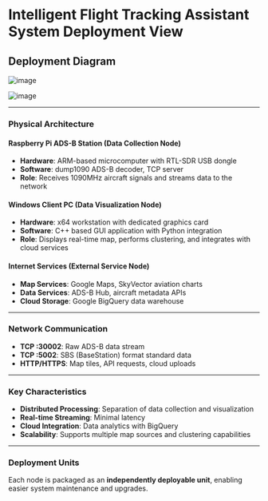 # Intelligent Flight Tracking Assistant System Deployment View

## Deployment Diagram
![image](https://github.com/user-attachments/assets/217bcb79-3f64-4034-b285-ac11970d8b80)

![image](https://github.com/user-attachments/assets/932df633-aca1-40cb-813b-5542d78750c8)

---

### Physical Architecture

#### Raspberry Pi ADS-B Station (Data Collection Node)

* **Hardware**: ARM-based microcomputer with RTL-SDR USB dongle
* **Software**: dump1090 ADS-B decoder, TCP server
* **Role**: Receives 1090MHz aircraft signals and streams data to the network

#### Windows Client PC (Data Visualization Node)

* **Hardware**: x64 workstation with dedicated graphics card
* **Software**: C++ based GUI application with Python integration
* **Role**: Displays real-time map, performs clustering, and integrates with cloud services

#### Internet Services (External Service Node)

* **Map Services**: Google Maps, SkyVector aviation charts
* **Data Services**: ADS-B Hub, aircraft metadata APIs
* **Cloud Storage**: Google BigQuery data warehouse

---

### Network Communication

* **TCP :30002**: Raw ADS-B data stream
* **TCP :5002**: SBS (BaseStation) format standard data
* **HTTP/HTTPS**: Map tiles, API requests, cloud uploads

---

### Key Characteristics

* **Distributed Processing**: Separation of data collection and visualization
* **Real-time Streaming**: Minimal latency
* **Cloud Integration**: Data analytics with BigQuery
* **Scalability**: Supports multiple map sources and clustering capabilities

---

### Deployment Units

Each node is packaged as an **independently deployable unit**, enabling easier system maintenance and upgrades.

